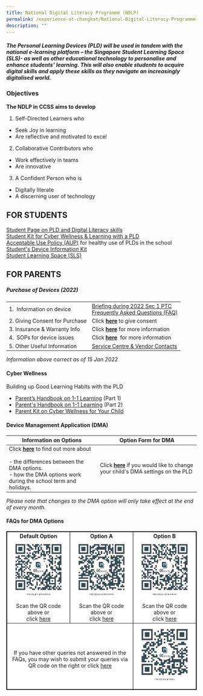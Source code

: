 ```yaml
---
title: National Digital Literacy Programme (NDLP)
permalink: /experience-at-changkat/National-Digital-Literacy-Programme-NDLP/
description: ""
---
```

##### The Personal Learning Devices (PLD) will be used in tandem with the national e-learning platform – the Singapore Student Learning Space (SLS)- as well as other educational technology to personalise and enhance students’ learning. This will also enable students to acquire digital skills and apply these skills as they navigate an increasingly digitalised world.  

  

### Objectives  
  

**The NDLP in CCSS aims to develop**  


1.  Self-Directed Learners who

*   Seek Joy in learning
*   Are reflective and motivated to excel

2.  Collaborative Contributors who

*   Work effectively in teams
*   Are innovative

3.  A Confident Person who is
*   Digitally literate
*   A discerning user of technology

FOR STUDENTS
------------

[Student Page on PLD and Digital Literacy skills](https://sites.google.com/moe.edu.sg/ccss-student-hbl-page)
<br>[Student Kit for Cyber Wellness & Learning with a PLD]()
<br>[Acceptable Use Policy (AUP)](/files/2%20Acceptable%20Use%20Policy%20AUP%20Agreement%202022.pdf) for healthy use of PLDs in the school
<br>[Student's Device Information Kit](/files/Appendix_1_-_Student_Device_Information_Kit_updated_12_Mar_-_edited.pdf)
<br>[Student Learning Space (SLS)](http://learning.moe.edu.sg/)

FOR PARENTS
-----------

##### Purchase of Devices (2022) 

| | | 
| -------- | -------- | 
| 1.  Information on device     | [Briefing during 2022 Sec 1 PTC](/files/Parent%20Engagement%20Deck_%2015%20Jan%202022%20FOR%20WEBSITE%20R.pdf)  <br>[Frequently Asked Questions (FAQ)](/files/FAQ%20For%20Parents%20and%20Website%20R.pdf)   |
|2\. Giving Consent for Purchase|Click **[here](https://go.gov.sg/pdlpadmin)** to give consent
|3. Insurance & Warranty Info 	|Click **[here](/files/PLD%20Insurance%20%20Warranty%202022.pdf)** for more information
|4.  SOPs for device issues|Click **[here](/files/SOPs%20for%20Device%20Issues%202021.pdf)**  for more information
|5\. Other Useful Information|[Service Centre & Vendor Contacts](/files/Service%20Centre%20%20Vendor%20Contacts.pdf)

_Information above correct as of 15 Jan 2022_


#### Cyber Wellness 


Building up Good Learning Habits with the PLD  

  

*   [Parent’s Handbook on 1-1 Learning](/files/Parent%20Handbook%20I%20on%201_1%20Learning.pdf) (Part 1)
*   [Parent's Handbook on 1-1 Learning](https://changkatchangisec-moe-edu-sg-admin.cwp.sg/qql/slot/u149/Parent%20Handbook%20II%20on%20Learning%20with%20a%20PLD.pdf) (Part 2)
*   [Parent Kit on Cyber Wellness for Your Child](https://go.gov.sg/moe-cyber-wellness)

#### Device Management Application (DMA)



| Information on Options | Option Form for DMA |
| -------- | --------|
|Click **[here](https://docs.google.com/spreadsheets/d/e/2PACX-1vT0FWLONCf0kDhCjCwxCFsRq6XwFxYCY-U5AT4eSqtgPQ9RyEjCqm4w9wMK2vGvqwxXmPpMg7p9LikK/pubhtml)** to find out more about<br><br>-   the differences between the DMA options.<br>-   how the DMA options work during the school term and holidays.     | Click **[here](https://go.gov.sg/pdlpdma)** if you would like to change your child's DMA settings on the PLD     |   

*Please note that changes to the DMA option will only take effect at the end of every month.*

#### FAQs for DMA Options


<table style="width: 100%; border-collapse: collapse; border-style: solid; margin-left: auto; margin-right: auto; border-color: #000000; background-color: #ffffff;" border="1">
<tbody>
<tr>
<td style="width: 33.3333%; text-align: center;"><strong>Default Option<br /></strong><strong style="text-align: start;"><img src="/images/dma%20default%20qr%20code.png" ></strong>Scan the QR code above or<br />click&nbsp;<a href="https://go.gov.sg/dmadefault" target="_blank" rel="noopener">here</a><strong><br /></strong></td>
<td style="width: 33.3333%; text-align: center;"><strong>Option A<br /></strong><img src="/images/dma%20option%20A%20qr%20code.png" >Scan the QR code above or<br />click&nbsp;<a href="https://go.gov.sg/dmaoptiona" target="_blank" rel="noopener">here</a><strong><br /></strong></td>
<td style="width: 33.3333%; text-align: center;"><strong>Option B<br /></strong><img src="/images/dma%20option%20B%20qr%20code.png" >Scan the QR code above or<br />click&nbsp;<a href="https://go.gov.sg/dmaoptionb" target="_blank" rel="noopener">here</a><strong><br /></strong></td>
</tr>
<tr>
<td style="width: 66.6666%; text-align: center;" colspan="2">
<p><br />If you have other queries not answered in the FAQs, you may wish to submit your queries via QR code on the right or click&nbsp;<a href="https://go.gov.sg/dmaoq" target="_blank" rel="noopener">here</a></p>
</td>
<td style="width: 33.3333%;"><img src="/images/dmaoq.png"></td>
</tr>
</tbody>
</table>
<p>&nbsp;</p>